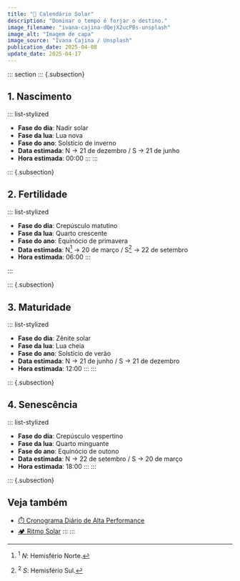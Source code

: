 ```yaml
---
title: "🌄 Calendário Solar"
description: "Dominar o tempo é forjar o destino."
image_filename: "ivana-cajina-dQejX2ucPBs-unsplash"
image_alt: "Imagem de capa"
image_source: "Ivana Cajina / Unsplash"
publication_date: 2025-04-08
update_date: 2025-04-17
---
```


::: section
::: {.subsection}
## 1. Nascimento

::: list-stylized
* **Fase do dia**: Nadir solar
* **Fase da lua**: Lua nova
* **Fase do ano**: Solstício de inverno
* **Data estimada**: N → 21 de dezembro / S → 21 de junho
* **Hora estimada**: 00:00
:::
:::

::: {.subsection}
## 2. Fertilidade

::: list-stylized
* **Fase do dia**: Crepúsculo matutino
* **Fase da lua**: Quarto crescente
* **Fase do ano**: Equinócio de primavera
* **Data estimada**: N[^1] → 20 de março / S[^2] → 22 de setembro
* **Hora estimada**: 06:00
:::

[^1]: <sup>1</sup> _N_: Hemisfério Norte.
[^2]: <sup>2</sup> _S_: Hemisfério Sul.

:::

::: {.subsection}
## 3. Maturidade

::: list-stylized
* **Fase do dia**: Zênite solar
* **Fase da lua**: Lua cheia
* **Fase do ano**: Solstício de verão
* **Data estimada**: N → 21 de junho / S → 21 de dezembro
* **Hora estimada**: 12:00
:::
:::

::: {.subsection}
## 4. Senescência

::: list-stylized
* **Fase do dia**: Crepúsculo vespertino
* **Fase da lua**: Quarto minguante
* **Fase do ano**: Equinócio de outono
* **Data estimada**: N → 22 de setembro / S → 20 de março
* **Hora estimada**: 18:00
:::
:::

::: {.subsection}
## Veja também
* [⏱️ Cronograma Diário de Alta Performance](/high-performance-daily-schedule/)
* [🏕️ Ritmo Solar](/solar-rhythm/)
:::
:::
